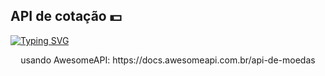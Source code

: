 ## API de cotação 💵
[![Typing SVG](https://readme-typing-svg.herokuapp.com?font=Fira+Code&duration=5250&pause=1000&color=5D30102&size=40%&center=true&vCenter=true&width=1000&lines=API+de+cotações)](https://git.io/typing-svg)

<div align="center"> 
<p>usando AwesomeAPI: https://docs.awesomeapi.com.br/api-de-moedas </p>
</div>


